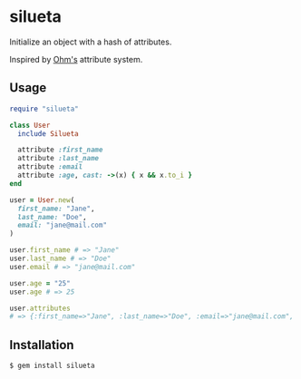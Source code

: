 # silueta

Initialize an object with a hash of attributes.

Inspired by [Ohm's](https://github.com/soveran/ohm) attribute system.

## Usage

```ruby
require "silueta"

class User
  include Silueta

  attribute :first_name
  attribute :last_name
  attribute :email
  attribute :age, cast: ->(x) { x && x.to_i }
end

user = User.new(
  first_name: "Jane",
  last_name: "Doe",
  email: "jane@mail.com"
)

user.first_name # => "Jane"
user.last_name # => "Doe"
user.email # => "jane@mail.com"

user.age = "25"
user.age # => 25

user.attributes
# => {:first_name=>"Jane", :last_name=>"Doe", :email=>"jane@mail.com", :age=>25 }
```

## Installation

```
$ gem install silueta
```
